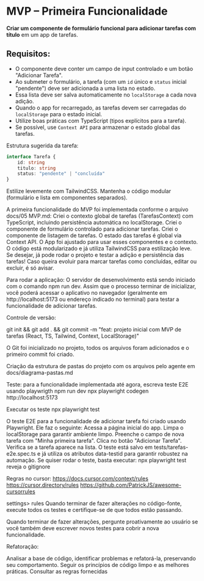 # MVP – Primeira Funcionalidade

**Criar um componente de formulário funcional para adicionar tarefas com título** em um app de tarefas.

## Requisitos:

-   O componente deve conter um campo de input controlado e um botão "Adicionar Tarefa".
-   Ao submeter o formulário, a tarefa (com um `id` único e `status` inicial "pendente") deve ser adicionada a uma lista no estado.
-   Essa lista deve ser salva automaticamente no `localStorage` a cada nova adição.
-   Quando o app for recarregado, as tarefas devem ser carregadas do `localStorage` para o estado inicial.
-   Utilize boas práticas com TypeScript (tipos explícitos para a tarefa).
-   Se possível, use `Context API` para armazenar o estado global das tarefas.

Estrutura sugerida da tarefa:

```ts
interface Tarefa {
    id: string
    titulo: string
    status: "pendente" | "concluída"
}
```

Estilize levemente com TailwindCSS.
Mantenha o código modular (formulário e lista em componentes separados).

A primeira funcionalidade do MVP foi implementada conforme o arquivo docs/05 MVP.md:
Criei o contexto global de tarefas (TarefasContext) com TypeScript, incluindo persistência automática no localStorage.
Criei o componente de formulário controlado para adicionar tarefas.
<FormularioTarefa />
Criei o componente de listagem de tarefas.
<ListaTarefas />
O estado das tarefas é global via Context API.
<TarefasProvider>
O App foi ajustado para usar esses componentes e o contexto.
O código está modularizado e já utiliza TailwindCSS para estilização leve.
Se desejar, já pode rodar o projeto e testar a adição e persistência das tarefas! Caso queira evoluir para marcar tarefas como concluídas, editar ou excluir, é só avisar.

Para rodar a aplicação:
O servidor de desenvolvimento está sendo iniciado com o comando npm run dev.
Assim que o processo terminar de inicializar,
você poderá acessar o aplicativo no navegador
(geralmente em http://localhost:5173 ou endereço indicado no terminal)
para testar a funcionalidade de adicionar tarefas.

Controle de versão:

git init && git add . && git commit -m "feat: projeto inicial com MVP de tarefas (React, TS, Tailwind, Context, LocalStorage)"

O Git foi inicializado no projeto, todos os arquivos foram adicionados e o primeiro commit foi criado.

Criação da estrutura de pastas do projeto com os arquivos pelo agente em
docs/diagrama-pastas.md

Teste:
para a funcionalidade implementada até agora, escreva teste E2E usando playwrigth
npm run dev
npx playwright codegen http://localhost:5173

Executar os teste
npx playwright test

O teste E2E para a funcionalidade de adicionar tarefa foi criado usando Playwright. Ele faz o seguinte:
Acessa a página inicial do app.
Limpa o localStorage para garantir ambiente limpo.
Preenche o campo de nova tarefa com "Minha primeira tarefa".
Clica no botão "Adicionar Tarefa".
Verifica se a tarefa aparece na lista.
O teste está salvo em tests/tarefas-e2e.spec.ts e já utiliza os atributos data-testid para garantir robustez na automação.
Se quiser rodar o teste, basta executar:
npx playwright test
reveja o gitignore

Regras no cursor:
https://docs.cursor.com/context/rules
https://cursor.directory/rules
https://github.com/PatrickJS/awesome-cursorrules

settings> rules
Quando terminar de fazer alterações no código-fonte, execute todos os testes e certifique-se de que todos estão passando.

Quando terminar de fazer alterações, pergunte proativamente ao usuário se você também deve escrever novos testes para cobrir a nova funcionalidade.

Refatoração:

Analisar a base de código, identificar problemas e refatorá-la, preservando seu comportamento. Seguir os princípios de código limpo e as melhores práticas. Consultar as regras fornecidas
